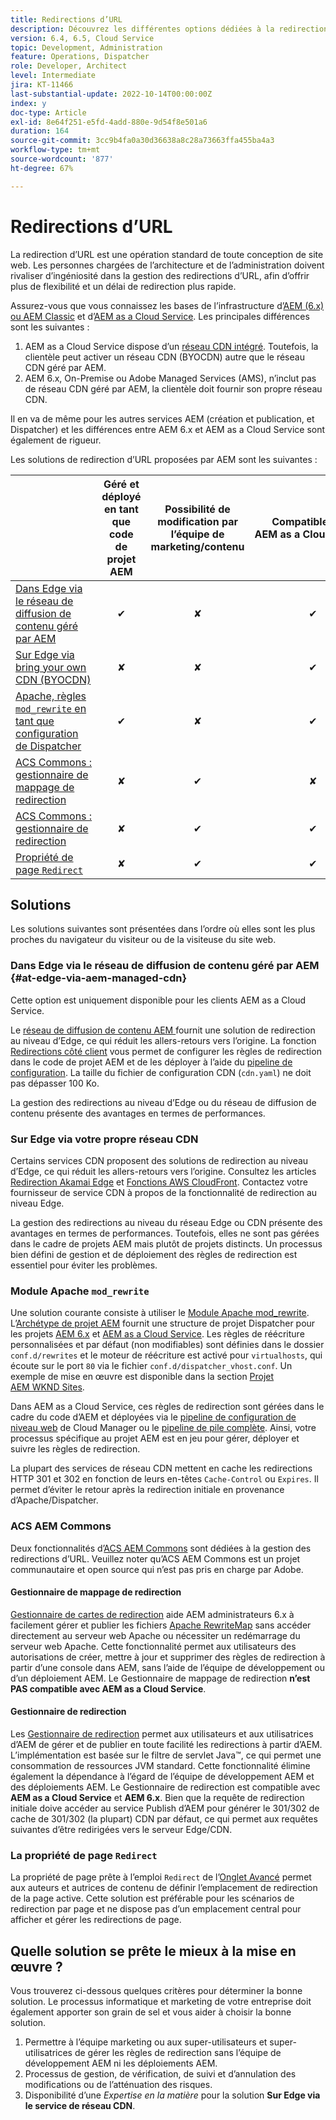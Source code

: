 ```yaml
---
title: Redirections d’URL
description: Découvrez les différentes options dédiées à la redirection des URL dans AEM.
version: 6.4, 6.5, Cloud Service
topic: Development, Administration
feature: Operations, Dispatcher
role: Developer, Architect
level: Intermediate
jira: KT-11466
last-substantial-update: 2022-10-14T00:00:00Z
index: y
doc-type: Article
exl-id: 8e64f251-e5fd-4add-880e-9d54f8e501a6
duration: 164
source-git-commit: 3cc9b4fa0a30d36638a8c28a73663ffa455ba4a3
workflow-type: tm+mt
source-wordcount: '877'
ht-degree: 67%

---
```


# Redirections d’URL

La redirection d’URL est une opération standard de toute conception de site web. Les personnes chargées de l’architecture et de l’administration doivent rivaliser d’ingéniosité dans la gestion des redirections d’URL, afin d’offrir plus de flexibilité et un délai de redirection plus rapide.

Assurez-vous que vous connaissez les bases de l’infrastructure d’[AEM (6.x) ou AEM Classic](https://experienceleague.adobe.com/en/docs/experience-manager-learn/dispatcher-tutorial/chapter-2) et d’[AEM as a Cloud Service](https://experienceleague.adobe.com/en/docs/experience-manager-cloud-service/content/overview/architecture). Les principales différences sont les suivantes :

1. AEM as a Cloud Service dispose d’un [réseau CDN intégré](https://experienceleague.adobe.com/en/docs/experience-manager-cloud-service/content/implementing/content-delivery/cdn). Toutefois, la clientèle peut activer un réseau CDN (BYOCDN) autre que le réseau CDN géré par AEM.
1. AEM 6.x, On-Premise ou Adobe Managed Services (AMS), n’inclut pas de réseau CDN géré par AEM, la clientèle doit fournir son propre réseau CDN.

Il en va de même pour les autres services AEM (création et publication, et Dispatcher) et les différences entre AEM 6.x et AEM as a Cloud Service sont également de rigueur.

Les solutions de redirection d’URL proposées par AEM sont les suivantes :

|                                                   | Géré et déployé en tant que code de projet AEM | Possibilité de modification par l’équipe de marketing/contenu | Compatible avec AEM as a Cloud Service | Emplacement de l’exécution de la redirection |
|---------------------------------------------------|:-----------------------:|:---------------------:|:---------------------:| :---------------------:|
| [Dans Edge via le réseau de diffusion de contenu géré par AEM ](#at-edge-via-aem-managed-cdn) | ✔ | ✘ | ✔ | Edge/CDN (intégré) |
| [Sur Edge via bring your own CDN (BYOCDN)](#at-edge-via-bring-your-own-cdn) | ✘ | ✘ | ✔ | Edge/CDN (BYOCDN) |
| [Apache, règles `mod_rewrite` en tant que configuration de Dispatcher](#apache-mod_rewrite-module) | ✔ | ✘ | ✔ | Dispatcher |
| [ACS Commons : gestionnaire de mappage de redirection](#redirect-map-manager) | ✘ | ✔ | ✘ | Dispatcher |
| [ACS Commons : gestionnaire de redirection](#redirect-manager) | ✘ | ✔ | ✔ | AEM |
| [Propriété de page `Redirect`](#the-redirect-page-property) | ✘ | ✔ | ✔ | AEM |


## Solutions

Les solutions suivantes sont présentées dans l’ordre où elles sont les plus proches du navigateur du visiteur ou de la visiteuse du site web.

### Dans Edge via le réseau de diffusion de contenu géré par AEM {#at-edge-via-aem-managed-cdn}

Cette option est uniquement disponible pour les clients AEM as a Cloud Service.

Le [réseau de diffusion de contenu AEM ](https://experienceleague.adobe.com/en/docs/experience-manager-cloud-service/content/implementing/content-delivery/cdn) fournit une solution de redirection au niveau d’Edge, ce qui réduit les allers-retours vers l’origine. La fonction [ Redirections côté client](https://experienceleague.adobe.com/en/docs/experience-manager-cloud-service/content/implementing/content-delivery/cdn-configuring-traffic#client-side-redirectors) vous permet de configurer les règles de redirection dans le code de projet AEM et de les déployer à l’aide du [pipeline de configuration](https://experienceleague.adobe.com/fr/docs/experience-manager-learn/cloud-service/security/traffic-filter-and-waf-rules/how-to-setup#deploy-rules-through-cloud-manager). La taille du fichier de configuration CDN (`cdn.yaml`) ne doit pas dépasser 100 Ko.

La gestion des redirections au niveau d’Edge ou du réseau de diffusion de contenu présente des avantages en termes de performances.

### Sur Edge via votre propre réseau CDN

Certains services CDN proposent des solutions de redirection au niveau d’Edge, ce qui réduit les allers-retours vers l’origine. Consultez les articles [Redirection Akamai Edge](https://techdocs.akamai.com/cloudlets/docs/what-edge-redirector) et [Fonctions AWS CloudFront](https://docs.aws.amazon.com/AmazonCloudFront/latest/DeveloperGuide/cloudfront-functions.html). Contactez votre fournisseur de service CDN à propos de la fonctionnalité de redirection au niveau Edge.

La gestion des redirections au niveau du réseau Edge ou CDN présente des avantages en termes de performances. Toutefois, elles ne sont pas gérées dans le cadre de projets AEM mais plutôt de projets distincts. Un processus bien défini de gestion et de déploiement des règles de redirection est essentiel pour éviter les problèmes.


### Module Apache `mod_rewrite`

Une solution courante consiste à utiliser le [Module Apache mod_rewrite](https://httpd.apache.org/docs/current/mod/mod_rewrite.html). L’[Archétype de projet AEM](https://github.com/adobe/aem-project-archetype) fournit une structure de projet Dispatcher pour les projets [AEM 6.x](https://github.com/adobe/aem-project-archetype/tree/develop/src/main/archetype/dispatcher.ams#file-structure) et [AEM as a Cloud Service](https://github.com/adobe/aem-project-archetype/tree/develop/src/main/archetype/dispatcher.cloud#file-structure). Les règles de réécriture personnalisées et par défaut (non modifiables) sont définies dans le dossier `conf.d/rewrites` et le moteur de réécriture est activé pour `virtualhosts`, qui écoute sur le port `80` via le fichier `conf.d/dispatcher_vhost.conf`. Un exemple de mise en œuvre est disponible dans la section [Projet AEM WKND Sites](https://github.com/adobe/aem-guides-wknd/tree/main/dispatcher/src/conf.d/rewrites).

Dans AEM as a Cloud Service, ces règles de redirection sont gérées dans le cadre du code d’AEM et déployées via le [pipeline de configuration de niveau web](https://experienceleague.adobe.com/en/docs/experience-manager-cloud-service/content/implementing/using-cloud-manager/cicd-pipelines/introduction-ci-cd-pipelines) de Cloud Manager ou le [pipeline de pile complète](https://experienceleague.adobe.com/en/docs/experience-manager-cloud-service/content/implementing/using-cloud-manager/cicd-pipelines/introduction-ci-cd-pipelines). Ainsi, votre processus spécifique au projet AEM est en jeu pour gérer, déployer et suivre les règles de redirection.

La plupart des services de réseau CDN mettent en cache les redirections HTTP 301 et 302 en fonction de leurs en-têtes `Cache-Control` ou `Expires`. Il permet d’éviter le retour après la redirection initiale en provenance d’Apache/Dispatcher.


### ACS AEM Commons

Deux fonctionnalités d’[ACS AEM Commons](https://adobe-consulting-services.github.io/acs-aem-commons/) sont dédiées à la gestion des redirections d’URL. Veuillez noter qu’ACS AEM Commons est un projet communautaire et open source qui n’est pas pris en charge par Adobe.

#### Gestionnaire de mappage de redirection

[Gestionnaire de cartes de redirection](https://adobe-consulting-services.github.io/acs-aem-commons/features/redirect-map-manager/index.html) aide AEM administrateurs 6.x à facilement gérer et publier les fichiers [Apache RewriteMap](https://httpd.apache.org/docs/2.4/rewrite/rewritemap.html) sans accéder directement au serveur web Apache ou nécessiter un redémarrage du serveur web Apache. Cette fonctionnalité permet aux utilisateurs des autorisations de créer, mettre à jour et supprimer des règles de redirection à partir d’une console dans AEM, sans l’aide de l’équipe de développement ou d’un déploiement AEM. Le Gestionnaire de mappage de redirection **n’est PAS compatible avec AEM as a Cloud Service**.

#### Gestionnaire de redirection

Les [Gestionnaire de redirection](https://adobe-consulting-services.github.io/acs-aem-commons/features/redirect-manager/index.html) permet aux utilisateurs et aux utilisatrices d’AEM de gérer et de publier en toute facilité les redirections à partir d’AEM. L’implémentation est basée sur le filtre de servlet Java™, ce qui permet une consommation de ressources JVM standard. Cette fonctionnalité élimine également la dépendance à l’égard de l’équipe de développement AEM et des déploiements AEM. Le Gestionnaire de redirection est compatible avec **AEM as a Cloud Service** et **AEM 6.x**. Bien que la requête de redirection initiale doive accéder au service Publish d’AEM pour générer le 301/302 de cache de 301/302 (la plupart) CDN par défaut, ce qui permet aux requêtes suivantes d’être redirigées vers le serveur Edge/CDN.

### La propriété de page `Redirect`

La propriété de page prête à l’emploi `Redirect` de l’[Onglet Avancé](https://experienceleague.adobe.com/docs/experience-manager-cloud-service/content/sites/authoring/sites-console/page-properties.html) permet aux auteurs et autrices de contenu de définir l’emplacement de redirection de la page active. Cette solution est préférable pour les scénarios de redirection par page et ne dispose pas d’un emplacement central pour afficher et gérer les redirections de page.

## Quelle solution se prête le mieux à la mise en œuvre ?

Vous trouverez ci-dessous quelques critères pour déterminer la bonne solution. Le processus informatique et marketing de votre entreprise doit également apporter son grain de sel et vous aider à choisir la bonne solution.

1. Permettre à l’équipe marketing ou aux super-utilisateurs et super-utilisatrices de gérer les règles de redirection sans l’équipe de développement AEM ni les déploiements AEM.
1. Processus de gestion, de vérification, de suivi et d’annulation des modifications ou de l’atténuation des risques.
1. Disponibilité d’une _Expertise en la matière_ pour la solution **Sur Edge via le service de réseau CDN**.
